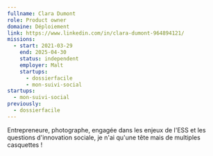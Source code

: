 ```yaml
---
fullname: Clara Dumont
role: Product owner
domaine: Déploiement
link: https://www.linkedin.com/in/clara-dumont-964894121/
missions:
  - start: 2021-03-29
    end: 2025-04-30
    status: independent
    employer: Malt
    startups:
      - dossierfacile
      - mon-suivi-social
startups:
  - mon-suivi-social
previously:
  - dossierfacile
---
```

Entrepreneure, photographe, engagée dans les enjeux de l'ESS et les questions d'innovation sociale, je n'ai qu'une tête mais de multiples casquettes !
